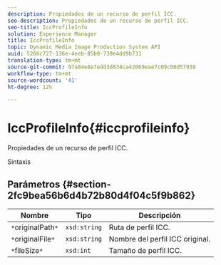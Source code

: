 ```yaml
---
description: Propiedades de un recurso de perfil ICC.
seo-description: Propiedades de un recurso de perfil ICC.
seo-title: IccProfileInfo
solution: Experience Manager
title: IccProfileInfo
topic: Dynamic Media Image Production System API
uuid: 5266c727-136e-4eeb-85b0-739e4dd9b731
translation-type: tm+mt
source-git-commit: 97a84e8e7edd3d834ca42069eae7c09c00d57938
workflow-type: tm+mt
source-wordcount: '41'
ht-degree: 12%

---
```



# IccProfileInfo{#iccprofileinfo}

Propiedades de un recurso de perfil ICC.

Sintaxis

## Parámetros {#section-2fc9bea56b6d4b72b80d4f04c5f9b862}

| Nombre | Tipo | Descripción |
|---|---|---|
| `*`originalPath`*` | `xsd:string` | Ruta de perfil ICC. |
| `*`originalFile`*` | `xsd:string` | Nombre del perfil ICC original. |
| `*`fileSize`*` | `xsd:int` | Tamaño de perfil ICC. |

